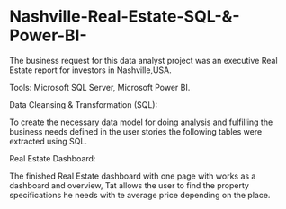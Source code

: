 # Nashville-Real-Estate-SQL-&-Power-BI-

The business request for this data analyst project was an executive Real Estate report for investors in Nashville,USA.

Tools: Microsoft SQL Server, Microsoft Power BI.

Data Cleansing & Transformation (SQL):

To create the necessary data model for doing analysis and fulfilling the business needs defined in the user stories the following tables were extracted using SQL.



Real Estate Dashboard:

The finished Real Estate dashboard with one page with works as a dashboard and overview,
Tat allows the user to find the property specifications he needs with te average price depending on the place.
